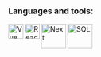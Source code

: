 ### Languages and tools:
<img alt="Vue" align="left" width="30px" src="https://upload.wikimedia.org/wikipedia/commons/thumb/9/95/Vue.js_Logo_2.svg/1200px-Vue.js_Logo_2.svg.png" />
<img alt="React" align="left" width="30px" src="https://upload.wikimedia.org/wikipedia/commons/thumb/a/a7/React-icon.svg/1024px-React-icon.svg.png" />
<img alt="Next" align="left" width="50px" src="https://upload.wikimedia.org/wikipedia/commons/thumb/8/8e/Nextjs-logo.svg/1200px-Nextjs-logo.svg.png" />
<img alt="SQL" align="left" width="50px" src="https://user-images.githubusercontent.com/76155975/158779393-1945f814-e9e6-441c-af71-49f99575f663.png" />
